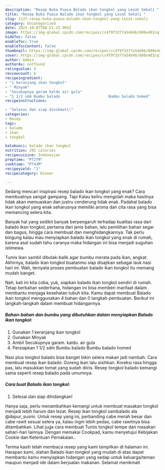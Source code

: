 ```yaml
---
description: "Resep Buka Puasa Balado ikan tongkol yang Lezat Sekali "
title: "Resep Buka Puasa Balado ikan tongkol yang Lezat Sekali "
slug: 2137-resep-buka-puasa-balado-ikan-tongkol-yang-lezat-sekali
category: Uncategorized
date: 2022-10-07T08:51:23.965Z
image: https://img-global.cpcdn.com/recipes/cc4f9f3377a54d46/680x482cq70/balado-ikan-tongkol-foto-resep-utama.jpg
hideToc: false
enableToc: true
enableTocContent: false
thumbnail: https://img-global.cpcdn.com/recipes/cc4f9f3377a54d46/680x482cq70/balado-ikan-tongkol-foto-resep-utama.jpg
cover: https://img-global.cpcdn.com/recipes/cc4f9f3377a54d46/680x482cq70/balado-ikan-tongkol-foto-resep-utama.jpg
author: Admin
authorAv: notfound
ratingvalue: 4
reviewcount: 6
recipeingredient:
- "1 keranjang ikan tongkol"
- " Minyak"
- "Secukupnya garam kaldu air gula"
- "1 1/2 sdm Bumbu balado                      Bumbu balado homed"
recipeinstructions:

- "Selesai dan siap dinikmati!"
categories:
- Resep
tags:
- balado
- ikan
- tongkol

katakunci: balado ikan tongkol 
nutrition: 291 calories
recipecuisine: Indonesian
preptime: "PT27M"
cooktime: "PT43M"
recipeyield: "1"
recipecategory: Dinner

---
```



Sedang mencari inspirasi resep balado ikan tongkol yang enak? Cara membuatnya sangat gampang. Tapi Kalau keliru mengolah maka hasilnya tidak akan memuaskan dan justru cenderung tidak enak. Padahal balado ikan tongkol yang enak seharusnya memiliki aroma dan cita rasa yang bisa memancing selera kita.


Banyak hal yang sedikit banyak berpengaruh terhadap kualitas rasa dari balado ikan tongkol, pertama dari jenis bahan, lalu pemilihan bahan segar dan bagus, hingga cara membuat dan menghidangkannya. Tak perlu bingung kalau mau menyiapkan balado ikan tongkol yang enak di rumah, karena asal sudah tahu caranya maka hidangan ini bisa menjadi suguhan istimewa.

Tumis ikan sambil dibolak-balik agar bumbu merata pada ikan, angkat. Akhirnya, balado ikan tongkol buatanmu siap disajikan sebagai lauk nasi hari ini. Wah, ternyata proses pembuatan balado ikan tongkol itu memang mudah banget.


Nah, kali ini kita coba, yuk, siapkan balado ikan tongkol sendiri di rumah. Tetap berbahan sederhana, hidangan ini bisa memberi manfaat dalam membantu menjaga kesehatan tubuh kita. Kamu dapat membuat Balado ikan tongkol menggunakan 4 bahan dan 0 langkah pembuatan. Berikut ini langkah-langkah dalam membuat hidangannya.

<!--inarticleads1-->

##### Bahan-bahan dan bumbu yang dibutuhkan dalam menyiapkan Balado ikan tongkol:

1. Gunakan 1 keranjang ikan tongkol
1. Gunakan  Minyak
1. Ambil Secukupnya garam. kaldu. air gula
1. Persiapkan 1 1/2 sdm Bumbu balado                      Bumbu balado homed


Nasi plus tongkol balado bisa banget bikin selera makan jadi nambah. Cara membuat resep ikan balado: Goreng ikan lalu sisihkan. Koreksi rasa hingga pas, lalu masukkan tomat yang sudah diiris. Resep tongkol balado kemangi sama seperti resep balado pada umumnya. 

<!--inarticleads2-->

##### Cara buat Balado ikan tongkol:


1. Selesai dan siap dihidangkan!

Hanya saja, perlu menambahkan kemangi untuk membuat masakan tongkol menjadi lebih harum dan lezat. Resep ikan tongkol sambalado ala @dapur_susmi. Untuk resep yang ini, perbanding cabe merah besar dan cabe rawit sesuai selera ya, kalau ingin lebih pedas, cabe rawitnya bisa ditambahkan. Lihat juga cara membuat Tumis tongkol tempe dan masakan sehari-hari lainnya. Dengan memakai Cookpad, kamu menyetujui Kebijakan Cookie dan Ketentuan Pemakaian.. 

Terima kasih telah membaca resep yang kami tampilkan di halaman ini. Harapan kami, olahan Balado ikan tongkol yang mudah di atas dapat membantu kamu menyiapkan hidangan yang sedap untuk keluarga/teman maupun menjadi ide dalam berjualan makanan. Selamat menikmati
